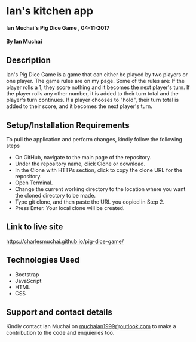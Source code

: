 # Ian's kitchen app

#### Ian Muchai's Pig Dice Game , 04-11-2017

#### By Ian Muchai

## Description

Ian's Pig Dice Game is a game that can either be played by two players or one player. The game rules are on my page.
Some of the rules are:
If the player rolls a 1, they score nothing and it becomes the next player's turn.
If the player rolls any other number, it is added to their turn total and the player's turn continues.
If a player chooses to "hold", their turn total is added to their score, and it becomes the next player's turn.

## Setup/Installation Requirements

To pull the application and perform changes, kindly follow the following steps

* On GitHub, navigate to the main page of the repository.
* Under the repository name, click Clone or download.
* In the Clone with HTTPs section, click  to copy the clone URL for the repository.
* Open Terminal.
* Change the current working directory to the location where you want the cloned directory to be made.
* Type git clone, and then paste the URL you copied in Step 2.
* Press Enter. Your local clone will be created.

## Link to live site

https://charlesmuchai.github.io/pig-dice-game/

## Technologies Used

* Bootstrap
* JavaScript
* HTML
* CSS

## Support and contact details

Kindly contact Ian Muchai on muchaian1999@outlook.com to make a contribution to the code and enquieries too.